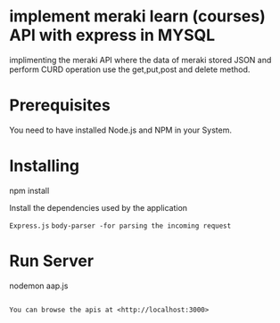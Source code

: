 implement meraki learn (courses) API with express in MYSQL
====================================
implimenting the meraki API where the data of meraki stored JSON and perform CURD operation use the get,put,post and delete method.

Prerequisites
===============
You need to have installed Node.js and NPM in your System.

Installing
===============
npm install

Install the dependencies used by the application

```Express.js```
```body-parser -for parsing the incoming request```

Run Server
===============
nodemon aap.js
```

You can browse the apis at <http://localhost:3000>

